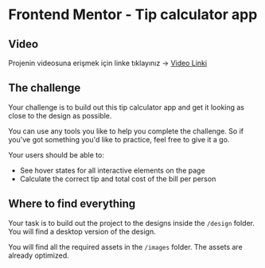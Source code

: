 # Frontend Mentor - Tip calculator app

## Video

Projenin videosuna erişmek için linke tıklayınız -> [Video Linki](https://drive.google.com/file/d/1QqYUb9k6vG6ZAA1npyK1Z69vUYadD-ky/view?usp=sharing)

## The challenge

Your challenge is to build out this tip calculator app and get it looking as close to the design as possible.

You can use any tools you like to help you complete the challenge. So if you've got something you'd like to practice, feel free to give it a go.

Your users should be able to:
- See hover states for all interactive elements on the page
- Calculate the correct tip and total cost of the bill per person

## Where to find everything

Your task is to build out the project to the designs inside the `/design` folder. You will find a desktop version of the design. 

You will find all the required assets in the `/images` folder. The assets are already optimized.
